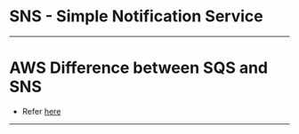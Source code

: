 # SNS - Simple Notification Service

------
# AWS Difference between SQS and SNS
* Refer [here](../sqs-vs-sns.md)
------